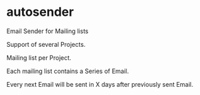 # autosender
Email Sender for Mailing lists

Support of several Projects.

Mailing list per Project.

Each mailing list contains a Series of Email.

Every next Email will be sent in X days after previously sent Email.
